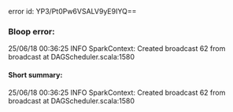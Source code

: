 error id: YP3/Pt0Pw6VSALV9yE9IYQ==
### Bloop error:

25/06/18 00:36:25 INFO SparkContext: Created broadcast 62 from broadcast at DAGScheduler.scala:1580
#### Short summary: 

25/06/18 00:36:25 INFO SparkContext: Created broadcast 62 from broadcast at DAGScheduler.scala:1580